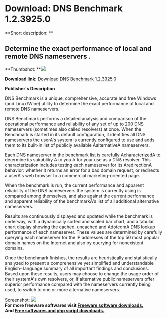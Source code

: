 # Download: DNS Benchmark 1.2.3925.0

**Short description: **

## Determine the exact performance of local and remote DNS nameservers .

  
**Thumbshot: **![](http://www.freewarefiles.com/screenshot/dns_bnchmrk_md.jpg)   
  
**Download link:** [Download DNS Benchmark 1.2.3925.0](http://freesoftwares.boysofts.com/DNS-Benchmark_program_57822.html)  
  

**Publisher's Description**  
  

DNS Benchmark is a unique, comprehensive, accurate and free Windows (and
Linux/Wine) utility to determine the exact performance of local and remote DNS
nameservers.

DNS Benchmark performs a detailed analysis and comparison of the operational
performance and reliability of any set of up to 200 DNS nameservers (sometimes
also called resolvers) at once. When the Benchmark is started in its default
configuration, it identifies all DNS nameservers the userA's system is
currently configured to use and adds them to its built-in list of publicly
available AalternativeA nameservers.

Each DNS nameserver in the benchmark list is carefully AcharacterizedA to
determine its suitability A to you A for your use as a DNS resolver. This
characterization includes testing each nameserver for its AredirectionA
behavior: whether it returns an error for a bad domain request, or redirects a
userA's web browser to a commercial marketing-oriented page.

When the benchmark is run, the current performance and apparent reliability of
the DNS nameservers the system is currently using is compared among
themselves, and also against the current performance and apparent reliability
of the benchmarkA's list of all additional alternative nameservers.

Results are continuously displayed and updated while the benchmark is
underway, with a dynamically sorted and scaled bar chart, and a tabular chart
display showing the cached, uncached and AdotcomA DNS lookup performance of
each nameserver. These values are determined by carefully querying each
nameserver for the IP addresses of the top 50 most popular domain names on the
Internet and also by querying for nonexistent domains.

Once the benchmark finishes, the results are heuristically and statistically
analyzed to present a comprehensive yet simplified and understandable English-
language summary of all important findings and conclusions. Based upon these
results, users may choose to change the usage order of their systemA's own
resolvers, or, if alternative public nameservers offer superior performance
compared with the nameservers currently being used, to switch to one or more
alternative nameservers.

  
  
Screenshot: ![](http://www.freewarefiles.com/screenshot/dns_bnchmrk.jpg)  
**For more freeware softwares visit [Freeware software downloads.](http://freesoftwares.boysofts.com/)**   
**And [Free softwares and php script downloads.](http://www.boysofts.com/)**

